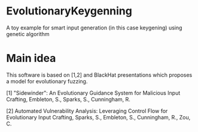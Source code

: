 # EvolutionaryKeygenning
A toy example for smart input generation (in this case keygening) using genetic algorithm

# Main idea
This software is based on [1,2] and BlackHat presentations which proposes a model for evolutionary fuzzing. 


[1] "Sidewinder": An Evolutionary Guidance System for Malicious Input Crafting, Embleton, S., Sparks, S., Cunningham, R.

[2] Automated Vulnerability Analysis: Leveraging Control Flow for Evolutionary Input Crafting, Sparks, S., Embleton, S., Cunningham, R., Zou, C.

